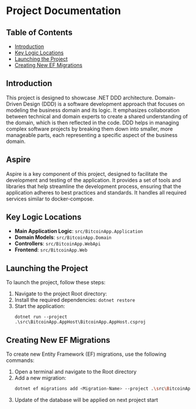 # Project Documentation

## Table of Contents
- [Introduction](#introduction)
- [Key Logic Locations](#key-logic-locations)
- [Launching the Project](#launching-the-project)
- [Creating New EF Migrations](#creating-new-ef-migrations)

## Introduction
This project is designed to showcase .NET DDD architecture. Domain-Driven Design (DDD) is a software development approach that focuses on modeling the business domain and its logic. It emphasizes collaboration between technical and domain experts to create a shared understanding of the domain, which is then reflected in the code. DDD helps in managing complex software projects by breaking them down into smaller, more manageable parts, each representing a specific aspect of the business domain.

## Aspire
Aspire is a key component of this project, designed to facilitate the development and testing of the application. It provides a set of tools and libraries that help streamline the development process, ensuring that the application adheres to best practices and standards. It handles all required services similar to docker-compose.


## Key Logic Locations
- **Main Application Logic**: `src/BitcoinApp.Application`
- **Domain Models**: `src/BitcoinApp.Domain`
- **Controllers**: `src/BitcoinApp.WebApi`
- **Frontend**: `src/BitcoinApp.Web`

## Launching the Project
To launch the project, follow these steps:
1. Navigate to the project Root directory:
2. Install the required dependencies:
    ```dotnet restore```
3. Start the application:
    ```
    dotnet run --project .\src\BitcoinApp.AppHost\BitcoinApp.AppHost.csproj 
    ```

## Creating New EF Migrations
To create new Entity Framework (EF) migrations, use the following commands:
1. Open a terminal and navigate to the Root directory
2. Add a new migration:
    ```sh
    dotnet ef migrations add <Migration-Name> --project .\src\BitcoinApp.Infrastructure\ --startup-project .\src\BitcoinApp.AppHost\
    ```
3. Update of the database will be applied on next project start